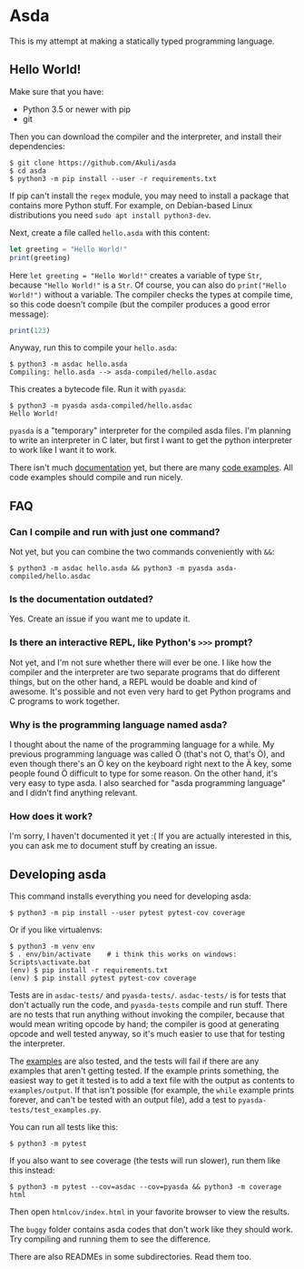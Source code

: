 # Asda

This is my attempt at making a statically typed programming language.


## Hello World!

Make sure that you have:

- Python 3.5 or newer with pip
- git

Then you can download the compiler and the interpreter, and install
their dependencies:

```
$ git clone https://github.com/Akuli/asda
$ cd asda
$ python3 -m pip install --user -r requirements.txt
```

If pip can't install the `regex` module, you may need to install a package that
contains more Python stuff. For example, on Debian-based Linux distributions
you need `sudo apt install python3-dev`.

Next, create a file called `hello.asda` with this content:

```js
let greeting = "Hello World!"
print(greeting)
```

Here `let greeting = "Hello World!"` creates a variable of type `Str`, because
`"Hello World!"` is a `Str`. Of course, you can also do `print("Hello World!")`
without a variable. The compiler checks the types at compile time, so this code
doesn't compile (but the compiler produces a good error message):

```js
print(123)
```

Anyway, run this to compile your `hello.asda`:

```
$ python3 -m asdac hello.asda
Compiling: hello.asda --> asda-compiled/hello.asdac
```

This creates a bytecode file. Run it with `pyasda`:

```
$ python3 -m pyasda asda-compiled/hello.asdac
Hello World!
```

`pyasda` is a "temporary" interpreter for the compiled asda files. I'm planning
to write an interpreter in C later, but first I want to get the python
interpreter to work like I want it to work.

There isn't much [documentation](docs/) yet, but there are many
[code examples](examples/). All code examples should compile and run nicely.


## FAQ

### Can I compile and run with just one command?

Not yet, but you can combine the two commands conveniently with `&&`:

```
$ python3 -m asdac hello.asda && python3 -m pyasda asda-compiled/hello.asdac
```

### Is the documentation outdated?

Yes. Create an issue if you want me to update it.

### Is there an interactive REPL, like Python's `>>>` prompt?

Not yet, and I'm not sure whether there will ever be one. I like how the
compiler and the interpreter are two separate programs that do different things,
but on the other hand, a REPL would be doable and kind of awesome. It's possible
and not even very hard to get Python programs and C programs to work together.

### Why is the programming language named asda?

I thought about the name of the programming language for a while. My previous
programming language was called Ö (that's not O, that's Ö), and even though
there's an Ö key on the keyboard right next to the Ä key, some people found Ö
difficult to type for some reason. On the other hand, it's very easy to type
asda. I also searched for "asda programming language" and I didn't find
anything relevant.

### How does it work?

I'm sorry, I haven't documented it yet :( If you are actually interested
in this, you can ask me to document stuff by creating an issue.


## Developing asda

This command installs everything you need for developing asda:

```
$ python3 -m pip install --user pytest pytest-cov coverage
```

Or if you like virtualenvs:

```
$ python3 -m venv env
$ . env/bin/activate    # i think this works on windows:  Scripts\activate.bat
(env) $ pip install -r requirements.txt
(env) $ pip install pytest pytest-cov coverage
```

Tests are in `asdac-tests/` and `pyasda-tests/`. `asdac-tests/` is for tests
that don't actually run the code, and `pyasda-tests` compile and run stuff.
There are no tests that run anything without invoking the compiler, because that
would mean writing opcode by hand; the compiler is good at generating opcode and
well tested anyway, so it's much easier to use that for testing the interpreter.

The [examples](examples/) are also tested, and the tests will fail if there are
any examples that aren't getting tested. If the example prints something, the
easiest way to get it tested is to add a text file with the output as contents
to `examples/output`. If that isn't possible (for example, the `while` example
prints forever, and can't be tested with an output file), add a test to
`pyasda-tests/test_examples.py`.

You can run all tests like this:

```
$ python3 -m pytest
```

If you also want to see coverage (the tests will run slower), run them like
this instead:

```
$ python3 -m pytest --cov=asdac --cov=pyasda && python3 -m coverage html
```

Then open `htmlcov/index.html` in your favorite browser to view the results.

The `buggy` folder contains asda codes that don't work like they should
work. Try compiling and running them to see the difference.

There are also READMEs in some subdirectories. Read them too.
